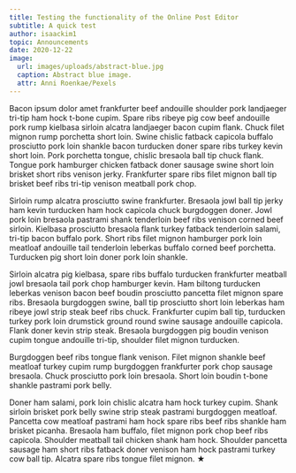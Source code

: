 ```yaml
---
title: Testing the functionality of the Online Post Editor
subtitle: A quick test
author: isaackim1
topic: Announcements
date: 2020-12-22
image:
  url: images/uploads/abstract-blue.jpg
  caption: Abstract blue image.
  attr: Anni Roenkae/Pexels
---
```

Bacon ipsum dolor amet frankfurter beef andouille shoulder pork landjaeger tri-tip ham hock t-bone cupim. Spare ribs ribeye pig cow beef andouille pork rump kielbasa sirloin alcatra landjaeger bacon cupim flank. Chuck filet mignon rump porchetta short loin. Swine chislic fatback capicola buffalo prosciutto pork loin shankle bacon turducken doner spare ribs turkey kevin short loin. Pork porchetta tongue, chislic bresaola ball tip chuck flank. Tongue pork hamburger chicken fatback doner sausage swine short loin brisket short ribs venison jerky. Frankfurter spare ribs filet mignon ball tip brisket beef ribs tri-tip venison meatball pork chop.

Sirloin rump alcatra prosciutto swine frankfurter. Bresaola jowl ball tip jerky ham kevin turducken ham hock capicola chuck burgdoggen doner. Jowl pork loin bresaola pastrami shank tenderloin beef ribs venison corned beef sirloin. Kielbasa prosciutto bresaola flank turkey fatback tenderloin salami, tri-tip bacon buffalo pork. Short ribs filet mignon hamburger pork loin meatloaf andouille tail tenderloin leberkas buffalo corned beef porchetta. Turducken pig short loin doner pork loin shankle.

Sirloin alcatra pig kielbasa, spare ribs buffalo turducken frankfurter meatball jowl bresaola tail pork chop hamburger kevin. Ham biltong turducken leberkas venison bacon beef boudin prosciutto pancetta filet mignon spare ribs. Bresaola burgdoggen swine, ball tip prosciutto short loin leberkas ham ribeye jowl strip steak beef ribs chuck. Frankfurter cupim ball tip, turducken turkey pork loin drumstick ground round swine sausage andouille capicola. Flank doner kevin strip steak. Bresaola burgdoggen pig boudin venison cupim tongue andouille tri-tip, shoulder filet mignon turducken.

Burgdoggen beef ribs tongue flank venison. Filet mignon shankle beef meatloaf turkey cupim rump burgdoggen frankfurter pork chop sausage bresaola. Chuck prosciutto pork loin bresaola. Short loin boudin t-bone shankle pastrami pork belly.

Doner ham salami, pork loin chislic alcatra ham hock turkey cupim. Shank sirloin brisket pork belly swine strip steak pastrami burgdoggen meatloaf. Pancetta cow meatloaf pastrami ham hock spare ribs beef ribs shankle ham brisket picanha. Bresaola ham buffalo, filet mignon pork chop beef ribs capicola. Shoulder meatball tail chicken shank ham hock. Shoulder pancetta sausage ham short ribs fatback doner venison ham hock pastrami turkey cow ball tip. Alcatra spare ribs tongue filet mignon. ★